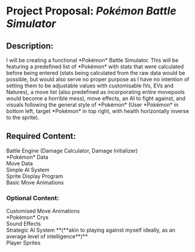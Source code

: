 # Project Proposal: ***Pokémon Battle Simulator***
## **Description:**
<p>I will be creating a functional *Pokémon* Battle Simulator. This will be featuring a predefined list of *Pokémon* with stats that were calculated before being entered (stats being calculated from the raw data would be possible, but would also serve no proper purpose as I have no intention of setting them to be adjustable values with customisable IVs, EVs and Natures), a move list (also predefined as incorporating entire movepools would become a horrible mess), move effects, an AI to fight against, and visuals following the general style of *Pokémon* (User *Pokémon* in bottom left, target *Pokémon* in top right, with health horizontally inverse to the sprite).

## **Required Content:**
<p>Battle Engine (Damage Calculator, Damage Initializer)<br>
*Pokémon* Data<br>
Move Data<br>
Simple AI System<br>
Sprite Display Program<br>
Basic Move Animations<p/>


### **Optional Content:**
<p>Customised Move Animations<br>
*Pokémon* Crys<br>
Sound Effects<br>
Strategic AI System **(**akin to playing against myself ideally, as an average level of intelligence**)**<br>
Player Sprites<p/>
